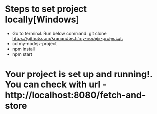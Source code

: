 # Steps to set project locally[Windows]
- Go to terminal. Run below command:
     git clone https://github.com/kranandtech/my-nodejs-project.git
-  cd my-nodejs-project
- npm install
- npm start
 # Your project is set up and running!. You can check with url - http://localhost:8080/fetch-and-store
